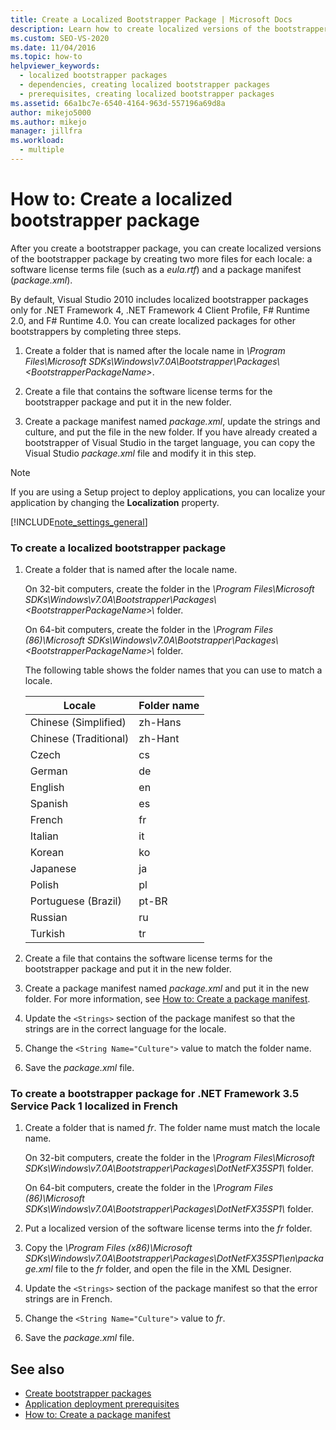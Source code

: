 ```yaml
---
title: Create a Localized Bootstrapper Package | Microsoft Docs
description: Learn how to create localized versions of the bootstrapper package in ClickOnce by creating two more files for each locale.
ms.custom: SEO-VS-2020
ms.date: 11/04/2016
ms.topic: how-to
helpviewer_keywords: 
  - localized bootstrapper packages
  - dependencies, creating localized bootstrapper packages
  - prerequisites, creating localized bootstrapper packages
ms.assetid: 66a1bc7e-6540-4164-963d-557196a69d8a
author: mikejo5000
ms.author: mikejo
manager: jillfra
ms.workload: 
  - multiple
---
```

# How to: Create a localized bootstrapper package
After you create a bootstrapper package, you can create localized versions of the bootstrapper package by creating two more files for each locale: a software license terms file (such as a *eula.rtf*) and a package manifest (*package.xml*).

 By default, Visual Studio 2010 includes localized bootstrapper packages only for .NET Framework 4, .NET Framework 4 Client Profile, F# Runtime 2.0, and F# Runtime 4.0. You can create localized packages for other bootstrappers by completing three steps.

1. Create a folder that is named after the locale name in *\Program Files\Microsoft SDKs\Windows\v7.0A\Bootstrapper\Packages\\\<BootstrapperPackageName>*.

2. Create a file that contains the software license terms for the bootstrapper package and put it in the new folder.

3. Create a package manifest named *package.xml*, update the strings and culture, and put the file in the new folder. If you have already created a bootstrapper of Visual Studio in the target language, you can copy the Visual Studio *package.xml* file and modify it in this step.

> [!NOTE]
> If you are using a Setup project to deploy applications, you can localize your application by changing the **Localization** property.

 [!INCLUDE[note_settings_general](../data-tools/includes/note_settings_general_md.md)]

### To create a localized bootstrapper package

1. Create a folder that is named after the locale name.

     On 32-bit computers, create the folder in the *\Program Files\Microsoft SDKs\Windows\v7.0A\Bootstrapper\Packages\\\<BootstrapperPackageName>\\* folder.

     On 64-bit computers, create the folder in the *\Program Files (86)\Microsoft SDKs\Windows\v7.0A\Bootstrapper\Packages\\\<BootstrapperPackageName>\\* folder.

     The following table shows the folder names that you can use to match a locale.

    |Locale|Folder name|
    |------------|-----------------|
    |Chinese (Simplified)|zh-Hans|
    |Chinese (Traditional)|zh-Hant|
    |Czech|cs|
    |German|de|
    |English|en|
    |Spanish|es|
    |French|fr|
    |Italian|it|
    |Korean|ko|
    |Japanese|ja|
    |Polish|pl|
    |Portuguese (Brazil)|pt-BR|
    |Russian|ru|
    |Turkish|tr|

2. Create a file that contains the software license terms for the bootstrapper package and put it in the new folder.

3. Create a package manifest named *package.xml* and put it in the new folder. For more information, see [How to: Create a package manifest](../deployment/how-to-create-a-package-manifest.md).

4. Update the `<Strings>` section of the package manifest so that the strings are in the correct language for the locale.

5. Change the `<String Name="Culture">` value to match the folder name.

6. Save the *package.xml* file.

### To create a bootstrapper package for .NET Framework 3.5 Service Pack 1 localized in French

1. Create a folder that is named *fr*. The folder name must match the locale name.

     On 32-bit computers, create the folder in the *\Program Files\Microsoft SDKs\Windows\v7.0A\Bootstrapper\Packages\DotNetFX35SP1\\* folder.

     On 64-bit computers, create the folder in the *\Program Files (86)\Microsoft SDKs\Windows\v7.0A\Bootstrapper\Packages\DotNetFX35SP1\\* folder.

2. Put a localized version of the software license terms into the *fr* folder.

3. Copy the *\Program Files (x86)\Microsoft SDKs\Windows\v7.0A\Bootstrapper\Packages\DotNetFX35SP1\en\package.xml* file to the *fr* folder, and open the file in the XML Designer.

4. Update the `<Strings>` section of the package manifest so that the error strings are in French.

5. Change the `<String Name="Culture">` value to *fr*.

6. Save the *package.xml* file.

## See also
- [Create bootstrapper packages](../deployment/creating-bootstrapper-packages.md)
- [Application deployment prerequisites](../deployment/application-deployment-prerequisites.md)
- [How to: Create a package manifest](../deployment/how-to-create-a-package-manifest.md)